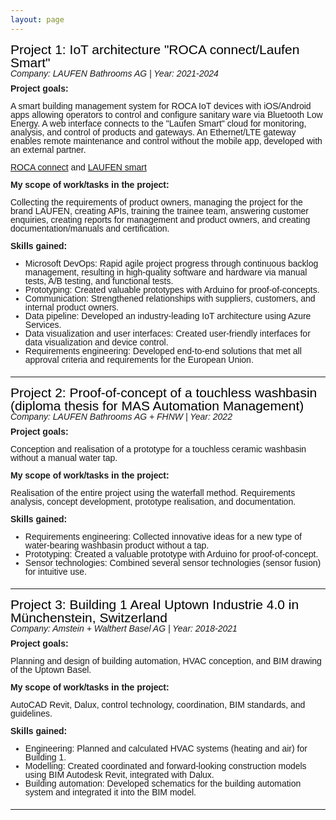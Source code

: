 ```yaml
---
layout: page
---
```


<head>
    <style>
        .project {
            line-height: 1;
            margin-bottom: 20px;
        }
        .project-title {
            font-size: 1.5em;
            color: black;
        }
        .company-year {
            font-style: italic;
            margin-bottom: 10px;
        }
        .section-title {
            font-weight: bold;
            line-height: 1;
            margin-bottom: 5px;
        }
        body {
            font-family: Arial, sans-serif;
        }
    </style>
</head>
<body>
    <!-- Project 1 -->
    <div class="project">
        <div class="project-title">Project 1: IoT architecture "ROCA connect/Laufen Smart"</div>
        <div class="company-year">Company: LAUFEN Bathrooms AG | Year: 2021-2024</div>
        <div class="section-title">Project goals:</div>
        <p>A smart building management system for ROCA IoT devices with iOS/Android apps allowing operators to control and configure sanitary ware via Bluetooth Low Energy. A web interface connects to the "Laufen Smart" cloud for monitoring, analysis, and control of products and gateways. An Ethernet/LTE gateway enables remote maintenance and control without the mobile app, developed with an external partner.</p>
        <p><a href="https://www.roca.com/connect">ROCA connect</a> and <a href="https://www.laufen.ch/smart">LAUFEN smart</a></p>
        <div class="section-title">My scope of work/tasks in the project:</div>
        <p>Collecting the requirements of product owners, managing the project for the brand LAUFEN, creating APIs, training the trainee team, answering customer enquiries, creating reports for management and product owners, and creating documentation/manuals and certification.</p>
        <div class="section-title">Skills gained:</div>
        <ul>
            <li>Microsoft DevOps: Rapid agile project progress through continuous backlog management, resulting in high-quality software and hardware via manual tests, A/B testing, and functional tests.</li>
            <li>Prototyping: Created valuable prototypes with Arduino for proof-of-concepts.</li>
            <li>Communication: Strengthened relationships with suppliers, customers, and internal product owners.</li>
            <li>Data pipeline: Developed an industry-leading IoT architecture using Azure Services.</li>
            <li>Data visualization and user interfaces: Created user-friendly interfaces for data visualization and device control.</li>
            <li>Requirements engineering: Developed end-to-end solutions that met all approval criteria and requirements for the European Union.</li>
        </ul>
    </div>
    <hr>
    <!-- Project 2 -->
    <div class="project">
        <div class="project-title">Project 2: Proof-of-concept of a touchless washbasin (diploma thesis for MAS Automation Management)</div>
        <div class="company-year">Company: LAUFEN Bathrooms AG + FHNW | Year: 2022</div>
        <div class="section-title">Project goals:</div>
        <p>Conception and realisation of a prototype for a touchless ceramic washbasin without a manual water tap.</p>
        <div class="section-title">My scope of work/tasks in the project:</div>
        <p>Realisation of the entire project using the waterfall method. Requirements analysis, concept development, prototype realisation, and documentation.</p>
        <div class="section-title">Skills gained:</div>
        <ul>
            <li>Requirements engineering: Collected innovative ideas for a new type of water-bearing washbasin product without a tap.</li>
            <li>Prototyping: Created a valuable prototype with Arduino for proof-of-concept.</li>
            <li>Sensor technologies: Combined several sensor technologies (sensor fusion) for intuitive use.</li>
        </ul>
    </div>
    <hr>
    <!-- Project 3 -->
    <div class="project">
        <div class="project-title">Project 3: Building 1 Areal Uptown Industrie 4.0 in Münchenstein, Switzerland</div>
        <div class="company-year">Company: Amstein + Walthert Basel AG | Year: 2018-2021</div>
        <div class="section-title">Project goals:</div>
        <p>Planning and design of building automation, HVAC conception, and BIM drawing of the Uptown Basel.</p>
        <div class="section-title">My scope of work/tasks in the project:</div>
        <p>AutoCAD Revit, Dalux, control technology, coordination, BIM standards, and guidelines.</p>
        <div class="section-title">Skills gained:</div>
        <ul>
            <li>Engineering: Planned and calculated HVAC systems (heating and air) for Building 1.</li>
            <li>Modelling: Created coordinated and forward-looking construction models using BIM Autodesk Revit, integrated with Dalux.</li>
            <li>Building automation: Developed schematics for the building automation system and integrated it into the BIM model.</li>
        </ul>
    </div>
    <hr>
</body>
